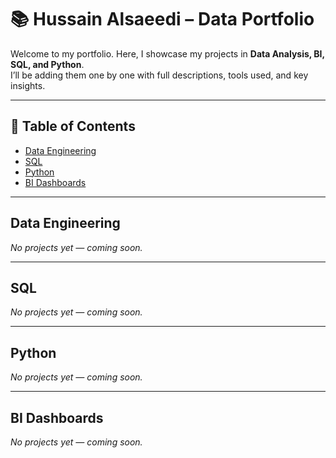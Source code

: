 # 📚 Hussain Alsaeedi – Data Portfolio

Welcome to my portfolio. Here, I showcase my projects in **Data Analysis, BI, SQL, and Python**.  
I’ll be adding them one by one with full descriptions, tools used, and key insights.

---

## 📑 Table of Contents
- [Data Engineering](#data-engineering)
- [SQL](#sql)
- [Python](#python)
- [BI Dashboards](#bi-dashboards)

---

## Data Engineering
*No projects yet — coming soon.*

---

## SQL
*No projects yet — coming soon.*

---

## Python
*No projects yet — coming soon.*

---

## BI Dashboards
*No projects yet — coming soon.*
